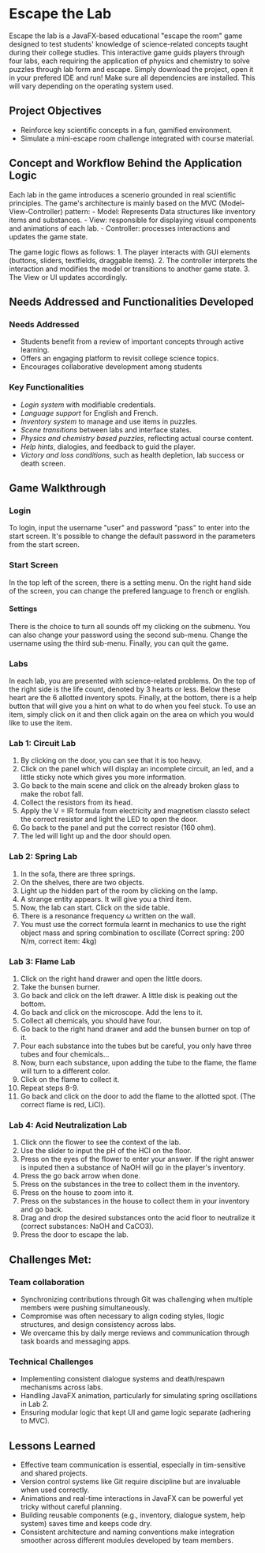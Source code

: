 # Escape the Lab
Escape the lab is a JavaFX-based educational "escape the room" game designed to test students' knowledge of science-related concepts taught during their college studies. This interactive game guids players through four labs, each requiring the application of physics and chemistry to solve puzzles through lab form and escape. Simply download the project, open it in your prefered IDE and run! Make sure all dependencies are installed. This will vary depending on the operating system used.

## Project Objectives
- Reinforce key scientific concepts in a fun, gamified environment.
- Simulate a mini-escape room challenge integrated with course material.

## Concept and Workflow Behind the Application Logic 
Each lab in the game introduces a scenerio grounded in real scientific principles. The game's architecture is mainly based on the MVC (Model-View-Controller) pattern:
    - Model: Represents Data structures like inventory items and substances.
    - View: responsible for displaying visual components and animations of each lab.
    - Controller: processes interactions and updates the game state.
    
The game logic flows as follows:
    1. The player interacts with GUI elements (buttons, sliders, textfields, draggable items).
    2. The controller interprets the interaction and modifies the model or transitions to another game state.
    3. The View or UI updates accordingly.

## Needs Addressed and Functionalities Developed
### Needs Addressed
- Students benefit from a review of important concepts through active learning.
- Offers an engaging platform to revisit college science topics.
- Encourages collaborative development among students

### Key Functionalities
- *Login system* with modifiable credentials.
- *Language support* for English and French.
- *Inventory system* to manage and use items in puzzles.
- *Scene transitions* between labs and interface states.
- *Physics and chemistry based puzzles*, reflecting actual course content.
- *Help hints*, dialogies, and feedback to guid the player.
- *Victory and loss conditions*, such as health depletion, lab success or death screen.

## Game Walkthrough
### Login
To login, input the username "user" and password "pass" to enter into the start screen. It's possible to change the default password in the parameters from the start screen.

### Start Screen
In the top left of the screen, there is a setting menu. On the right hand side of the screen, you can change the prefered language to french or english.

#### Settings
There is the choice to turn all sounds off my clicking on the submenu. You can also change your password using the second sub-menu. Change the username using the third sub-menu. Finally, you can quit the game.

### Labs
In each lab, you are presented with science-related problems. On the top of the right side is the life count, denoted by 3 hearts or less. Below these heart are the 6 allotted inventory spots. Finally, at the bottom, there is a help button that will give you a hint on what to do when you feel stuck.
To use an item, simply click on it and then click again on the area on which you would like to use the item.

### Lab 1: Circuit Lab
1. By clicking on the door, you can see that it is too heavy.
2. Click on the panel which will display an incomplete circuit, an led, and a little sticky note which gives you more information.
3. Go back to the main scene and click on the already broken glass to make the robot fall.
4. Collect the resistors from its head.
5. Apply the V = IR formula from electricity and magnetism classto select the correct resistor and light the LED to open the door.
6. Go back to the panel and put the correct resistor (160 ohm).
7. The led will light up and the door should open.

### Lab 2: Spring Lab
1. In the sofa, there are three springs.
2. On the shelves, there are two objects.
3. Light up the hidden part of the room by clicking on the lamp.
4. A strange entity appears. It will give you a third item.
5. Now, the lab can start. Click on the side table.
6. There is a resonance frequency ω written on the wall.
7. You must use the correct formula learnt in mechanics to use the right object mass and spring combination to oscillate (Correct spring: 200 N/m, correct item: 4kg)

### Lab 3: Flame Lab
1. Click on the right hand drawer and open the little doors.
2. Take the bunsen burner.
3. Go back and click on the left drawer. A little disk is peaking out the bottom.
4. Go back and click on the microscope. Add the lens to it.
5. Collect all chemicals, you should have four.
6. Go back to the right hand drawer and add the bunsen burner on top of it.
7. Pour each substance into the tubes but be careful, you only have three tubes and four chemicals...
8. Now, burn each substance, upon adding the tube to the flame, the flame will turn to a different color.
9. Click on the flame to collect it.
10. Repeat steps 8-9.
11. Go back and click on the door to add the flame to the allotted spot. (The correct flame is red, LiCl).

### Lab 4: Acid Neutralization Lab
1. Click onn the flower to see the context of the lab.
2. Use the slider to input the pH of the HCl on the floor.
3. Press on the eyes of the flower to enter your answer. If the right answer is inputed then a substance of NaOH will go in the player's inventory.
4. Press the go back arrow when done.
5. Press on the substances in the tree to collect them in the inventory.
6. Press on the house to zoom into it.
7. Press on the substances in the house to collect them in your inventory and go back.
8. Drag and drop the desired substances onto the acid floor to neutralize it (correct substances: NaOH and CaCO3).
9. Press the door to escape the lab.

## Challenges Met:
### Team collaboration
- Synchronizing contributions through Git was challenging when multiple members were pushing simultaneously.
- Compromise was often necessary to align coding styles, llogic structures, and design consistency across labs.
- We overcame this by daily merge reviews and communication through task boards and messaging apps.

### Technical Challenges
- Implementing consistent dialogue systems and death/respawn mechanisms across labs.
- Handling JavaFX animation, particularly for simulating spring oscillations in Lab 2.
- Ensuring modular logic that kept UI and game logic separate (adhering to MVC).

## Lessons Learned
- Effective team communication is essential, especially in tim-sensitive and shared projects.
- Version control systems like Git require discipline but are invaluable when used correctly.
- Animations and real-time interactions in JavaFX can be powerful yet tricky without careful planning.
- Building reusable components (e.g., inventory, dialogue system, help system) saves time and keeps code dry.
- Consistent architecture and naming conventions make integration smoother across different modules developed by team members.
    

